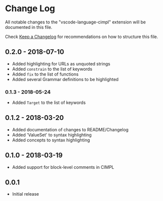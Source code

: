 # Change Log
All notable changes to the "vscode-language-cimpl" extension will be documented in this file.

Check [Keep a Changelog](http://keepachangelog.com/) for recommendations on how to structure this file.

## 0.2.0 - 2018-07-10

- Added highlighting for URLs as unquoted strings
- Added `constrain` to the list of keywords
- Added `fix` to the list of functions
- Added several Grammar definitions to be highlighted

### 0.1.3 - 2018-05-24

- Added `Target` to the list of keywords

## 0.1.2 - 2018-03-20

- Added documentation of changes to README/Changelog
- Added 'ValueSet' to syntax highlighting
- Added concepts to syntax highlighting

## 0.1.0 - 2018-03-19
- Added support for block-level comments in CIMPL

## 0.0.1
- Initial release

